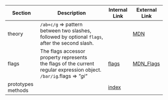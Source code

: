 |Section|Description|Internal Link | External Link|
|------------|------------|------------|------------|
|theory |`/ab+c/g` => pattern between two slashes, followed by optional `flags`, after the second slash. ||[MDN](https://developer.mozilla.org/en-US/docs/Web/JavaScript/Reference/Global_Objects/RegExp) |
|flags | The flags accessor property represents the flags of the current regular expression object. `/bar/ig`.flags => *"gi"* |[flags](flags.md)| [MDN_Flags](https://developer.mozilla.org/en-US/docs/Web/JavaScript/Reference/Global_Objects/RegExp/flags)|
|prototypes methods || [index](prototype/index.md)| |






